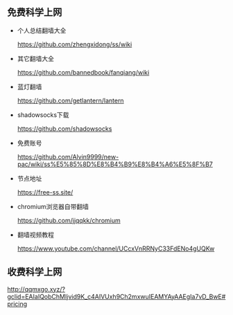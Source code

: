 ## 免费科学上网
* 个人总结翻墙大全 

  https://github.com/zhengxidong/ss/wiki

* 其它翻墙大全

  https://github.com/bannedbook/fanqiang/wiki

* 蓝灯翻墙

  https://github.com/getlantern/lantern

* shadowsocks下载

  https://github.com/shadowsocks

* 免费账号

  https://github.com/Alvin9999/new-pac/wiki/ss%E5%85%8D%E8%B4%B9%E8%B4%A6%E5%8F%B7

* 节点地址

  https://free-ss.site/
  
* chromium浏览器自带翻墙
  
  https://github.com/jjqqkk/chromium
  
* 翻墙视频教程

  https://www.youtube.com/channel/UCcxVnRRNyC33FdENo4gUQKw

## 收费科学上网

http://qqmxgo.xyz/?gclid=EAIaIQobChMIjvid9K_c4AIVUxh9Ch2mxwuIEAMYAyAAEgIa7vD_BwE#pricing

